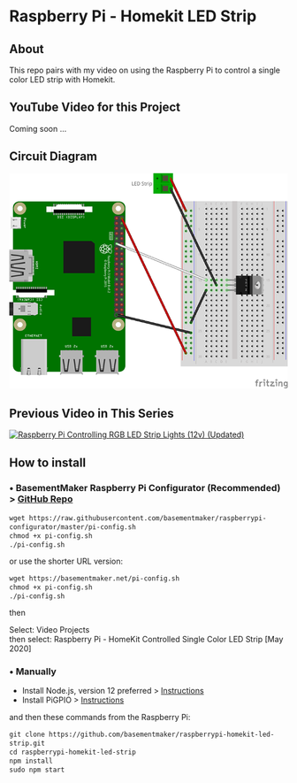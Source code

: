 # Raspberry Pi - Homekit LED Strip

## About
This repo pairs with my video on using the Raspberry Pi to control a single color LED strip with Homekit.

## YouTube Video for this Project
Coming soon ...

## Circuit Diagram
![Circuit Diagram](docs/circuit_diagram.png)

## Previous Video in This Series

[![Raspberry Pi Controlling RGB LED Strip Lights (12v) (Updated)](https://img.youtube.com/vi/mGmAdYj8PdU/0.jpg)](https://www.youtube.com/watch?v=mGmAdYj8PdU)

## How to install

### &bull; BasementMaker Raspberry Pi Configurator (Recommended) > [GitHub Repo](https://github.com/basementmaker/raspberrypi-configurator)

```console
wget https://raw.githubusercontent.com/basementmaker/raspberrypi-configurator/master/pi-config.sh
chmod +x pi-config.sh
./pi-config.sh
```
or use the shorter URL version:
```console
wget https://basementmaker.net/pi-config.sh
chmod +x pi-config.sh
./pi-config.sh
```
then

Select: Video Projects  
then select: Raspberry Pi - HomeKit Controlled Single Color LED Strip [May 2020]

### &bull; Manually
- Install Node.js, version 12 preferred > [Instructions](https://github.com/nodesource/distributions/blob/master/README.md)
- Install PiGPIO > [Instructions](https://github.com/fivdi/pigpio)

and then these commands from the Raspberry Pi:
```console
git clone https://github.com/basementmaker/raspberrypi-homekit-led-strip.git
cd raspberrypi-homekit-led-strip
npm install
sudo npm start
```
